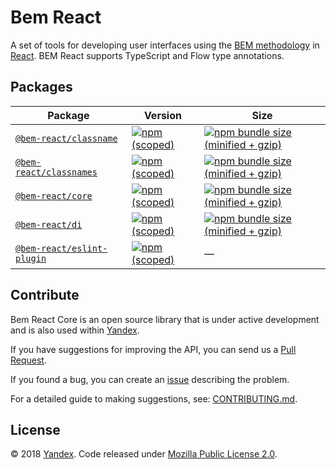 # Bem React

A set of tools for developing user interfaces using the [BEM methodology](https://en.bem.info) in [React](https://github.com/facebook/react). BEM React supports TypeScript and Flow type annotations.

## Packages

| Package                                              | Version                                                                                                                              | Size                                                                                                                                                                  |
| ---------------------------------------------------- | ------------------------------------------------------------------------------------------------------------------------------------ | --------------------------------------------------------------------------------------------------------------------------------------------------------------------- |
| [`@bem-react/classname`](packages/classname)         | [![npm (scoped)](https://img.shields.io/npm/v/@bem-react/classname.svg)](https://www.npmjs.com/package/@bem-react/classname)         | [![npm bundle size (minified + gzip)](https://img.shields.io/bundlephobia/minzip/@bem-react/classname.svg)](https://bundlephobia.com/result?p=@bem-react/classname)   |
| [`@bem-react/classnames`](packages/classnames)       | [![npm (scoped)](https://img.shields.io/npm/v/@bem-react/classnames.svg)](https://www.npmjs.com/package/@bem-react/classnames)       | [![npm bundle size (minified + gzip)](https://img.shields.io/bundlephobia/minzip/@bem-react/classnames.svg)](https://bundlephobia.com/result?p=@bem-react/classnames) |
| [`@bem-react/core`](packages/core)                   | [![npm (scoped)](https://img.shields.io/npm/v/@bem-react/core.svg)](https://www.npmjs.com/package/@bem-react/core)                   | [![npm bundle size (minified + gzip)](https://img.shields.io/bundlephobia/minzip/@bem-react/core.svg)](https://bundlephobia.com/result?p=@bem-react/core)             |
| [`@bem-react/di`](packages/di)                       | [![npm (scoped)](https://img.shields.io/npm/v/@bem-react/di.svg)](https://www.npmjs.com/package/@bem-react/di)                       | [![npm bundle size (minified + gzip)](https://img.shields.io/bundlephobia/minzip/@bem-react/di.svg)](https://bundlephobia.com/result?p=@bem-react/di)                 |
| [`@bem-react/eslint-plugin`](packages/eslint-plugin) | [![npm (scoped)](https://img.shields.io/npm/v/@bem-react/eslint-plugin.svg)](https://www.npmjs.com/package/@bem-react/eslint-plugin) | —                                                                                                                                                                     |

## Contribute

Bem React Core is an open source library that is under active development and is also used within [Yandex](https://yandex.com/company/).

If you have suggestions for improving the API, you can send us a [Pull Request](https://github.com/bem/bem-react-core/pulls).

If you found a bug, you can create an [issue](https://github.com/bem/bem-react-core/issues) describing the problem.

For a detailed guide to making suggestions, see: [CONTRIBUTING.md](docs/en/CONTRIBUTING.md).

## License

© 2018 [Yandex](https://yandex.com/company/). Code released under [Mozilla Public License 2.0](LICENSE.txt).
